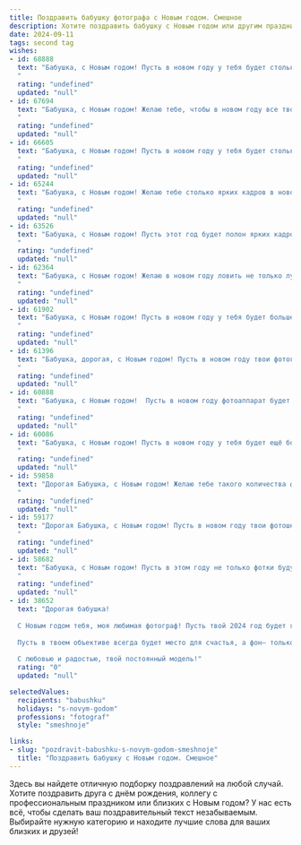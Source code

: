 ```yaml
---
title: Поздравить бабушку фотографа с Новым годом. Смешное
description: Хотите поздравить бабушку с Новым годом или другим праздником? Наш ИИ создаст незабываемое поздравление, а вы обязательно выделитесь среди других.  
date: 2024-09-11
tags: second tag
wishes:
- id: 68888
  text: "Бабушка, с Новым годом! Пусть в новом году у тебя будет столько кадров, что ты будешь как фотограф-снайпер - ни одна улыбка не ускользнет из твоих объективов!
  "
  rating: "undefined"
  updated: "null"
- id: 67694
  text: "Бабушка, с Новым годом! Желаю тебе, чтобы в новом году все твои фотографии были только удачными, а твой фотоаппарат был всегда заряжен позитивом и вдохновением!
  "
  rating: "undefined"
  updated: "null"
- id: 66605
  text: "Бабушка, с Новым годом! Пусть в новом году у тебя будет столько прекрасных кадров, сколько у тебя внуков! (ну, или хотя бы столько, сколько ты можешь пересчитать) 😉
  "
  rating: "undefined"
  updated: "null"
- id: 65244
  text: "Бабушка, с Новым годом! Желаю тебе столько ярких кадров в новом году, что фотоальбом лопнет от счастья! Пусть все твои снимки будут удачными, а ты сама - самой стильной моделью на свете! 😉📸🥳
  "
  rating: "undefined"
  updated: "null"
- id: 63526
  text: "Бабушка, с Новым годом! Пусть этот год будет полон ярких кадров, счастливых моментов и, конечно же, удачных снимков! Не забудьте зарядить фотоаппарат, ведь предстоит запечатлеть много веселья и радости! 🎉📸
  "
  rating: "undefined"
  updated: "null"
- id: 62364
  text: "Бабушка, с Новым годом! Желаю в новом году ловить не только лучшие кадры, но и лучшие скидки на фотооборудование, ведь ты же знаешь, что хороший фотограф — это голодный фотограф! 😜
  "
  rating: "undefined"
  updated: "null"
- id: 61902
  text: "Бабушка, с Новым годом! Пусть в новом году у тебя будет больше ярких кадров, чем у профессионального фотографа, и меньше морщин, чем на снимке из твоего молодого альбома! 📸🥳
  "
  rating: "undefined"
  updated: "null"
- id: 61396
  text: "Бабушка, дорогая, с Новым годом! Пусть в новом году твои фотографии получатся не хуже, чем у известных фотографов, а твои модели будут самые благодарные и позитивные! 🎄📸😜
  "
  rating: "undefined"
  updated: "null"
- id: 60888
  text: "Бабушка, с Новым годом!  Пусть в новом году фотоаппарат будет загружен только  яркими, счастливыми моментами, а не  фотографиями внуков, которые фотографируются на фоне елки! 😉🎄😜
  "
  rating: "undefined"
  updated: "null"
- id: 60086
  text: "Бабушка, с Новым годом! Пусть в новом году у тебя будет ещё больше фотогеничных моментов, а твоё фото-оружие всегда будет заряжено улыбками! 😜📸🎉
  "
  rating: "undefined"
  updated: "null"
- id: 59858
  text: "Дорогая Бабушка, с Новым годом! Желаю тебе такого количества фотогеничных моментов, чтобы хватило на весь год! Пусть все снимки будут яркими, запоминающимися и, конечно же, не требуют фотошопа 😉
  "
  rating: "undefined"
  updated: "null"
- id: 59177
  text: "Дорогая Бабушка, с Новым годом! Пусть в новом году твои фотошедевры будут ещё ярче и красочнее, а фокус всегда будет чётким, даже когда фотографируешь нас, твоих любимых, в новогоднем безумии! 😄🎉
  "
  rating: "undefined"
  updated: "null"
- id: 58682
  text: "Бабушка, с Новым годом! Пусть в этом году не только фотки будут удачными, но и все остальные моменты жизни! Главное - не перепутать объектив с пельменницей, а то праздничное меню может получиться... оригинальным! 😉
  "
  rating: "undefined"
  updated: "null"
- id: 38652
  text: "Дорогая бабушка!
  
  С Новым годом тебя, моя любимая фотограф! Пусть твой 2024 год будет ярким, как вспышка твоего фотоаппарата, и полным мгновений, которые нужно ловить с радостью! Желаю тебе, чтобы каждый кадр жизни был четким, как никогда, а смех — звучал громче затвора!
  
  Пусть в твоем объективе всегда будет место для счастья, а фон— только для приятных сюрпризов. Не забудь, что даже самые яркие снимки иногда требуют хорошей обработки, так что не стесняйся добавлять к ним капельку юмора и щепотку любви!
  
  С любовью и радостью, твой постоянный модель!"
  rating: "0"
  updated: "null"

selectedValues:
  recipients: "babushku"
  holidays: "s-novym-godom"
  professions: "fotograf"
  style: "smeshnoje"

links:
- slug: "pozdravit-babushku-s-novym-godom-smeshnoje"
  title: "Поздравить бабушку с Новым годом. Смешное"
---
```


Здесь вы найдете отличную подборку поздравлений на любой случай. 
Хотите поздравить друга с днём рождения, коллегу с профессиональным праздником или близких с Новым годом? У нас есть всё, чтобы сделать ваш поздравительный текст незабываемым. Выбирайте нужную категорию и находите лучшие слова для ваших близких и друзей!
